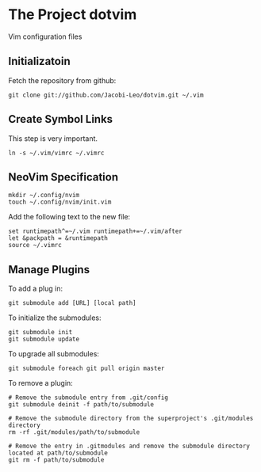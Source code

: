 # The Project dotvim

Vim configuration files

## Initializatoin

Fetch the repository from github:

```
git clone git://github.com/Jacobi-Leo/dotvim.git ~/.vim
```
## Create Symbol Links

This step is very important.
```
ln -s ~/.vim/vimrc ~/.vimrc
```

## NeoVim Specification

```
mkdir ~/.config/nvim
touch ~/.config/nvim/init.vim
```
Add the following text to the new file:
```
set runtimepath^=~/.vim runtimepath+=~/.vim/after
let &packpath = &runtimepath
source ~/.vimrc
```

## Manage Plugins 

To add a plug in:
```
git submodule add [URL] [local path]
```
To initialize the submodules:
```
git submodule init
git submodule update
```
To upgrade all submodules:
```
git submodule foreach git pull origin master
```
To remove a plugin:
```
# Remove the submodule entry from .git/config
git submodule deinit -f path/to/submodule

# Remove the submodule directory from the superproject's .git/modules directory
rm -rf .git/modules/path/to/submodule

# Remove the entry in .gitmodules and remove the submodule directory located at path/to/submodule
git rm -f path/to/submodule
```
